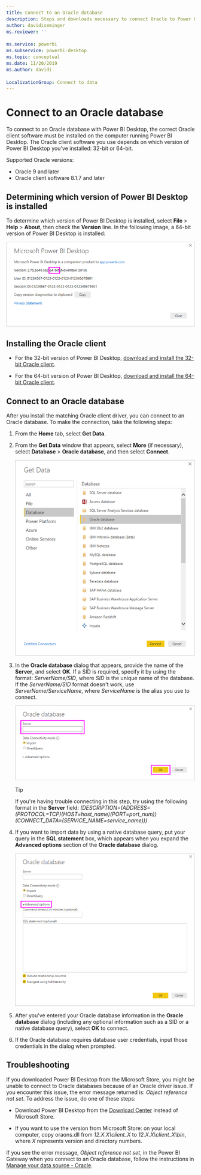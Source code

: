 ```yaml
---
title: Connect to an Oracle database
description: Steps and downloads necessary to connect Oracle to Power BI Desktop
author: davidiseminger
ms.reviewer: ''

ms.service: powerbi
ms.subservice: powerbi-desktop
ms.topic: conceptual
ms.date: 11/20/2019
ms.author: davidi

LocalizationGroup: Connect to data
---
```

# Connect to an Oracle database
To connect to an Oracle database with Power BI Desktop, the correct Oracle client software must be installed on the computer running Power BI Desktop. The Oracle client software you use depends on which version of Power BI Desktop you've installed: 32-bit or 64-bit.

Supported Oracle versions: 
- Oracle 9 and later
- Oracle client software 8.1.7 and later

## Determining which version of Power BI Desktop is installed
To determine which version of Power BI Desktop is installed, select **File** > **Help** > **About**, then check the **Version** line. In the following image, a 64-bit version of Power BI Desktop is installed:

![Power BI Desktop version](media/desktop-connect-oracle-database/connect-oracle-database_1.png)

## Installing the Oracle client
- For the 32-bit version of Power BI Desktop, [download and install the 32-bit Oracle client](https://www.oracle.com/technetwork/topics/dotnet/utilsoft-086879.html).

- For the 64-bit version of Power BI Desktop, [download and install the 64-bit Oracle client](https://www.oracle.com/technetwork/database/windows/downloads/index-090165.html).

## Connect to an Oracle database
After you install the matching Oracle client driver, you can connect to an Oracle database. To make the connection, take the following steps:

1. From the **Home** tab, select **Get Data**. 

2. From the **Get Data** window that appears, select **More** (if necessary), select **Database** > **Oracle database**, and then select **Connect**.
   
   ![Oracle database connect](media/desktop-connect-oracle-database/connect-oracle-database_2.png)
2. In the **Oracle database** dialog that appears, provide the name of the **Server**, and select **OK**. If a SID is required, specify it by using the format: *ServerName/SID*, where *SID* is the unique name of the database. If the *ServerName/SID* format doesn't work, use *ServerName/ServiceName*, where *ServiceName* is the alias you use to connect.


   ![Enter Oracle server name](media/desktop-connect-oracle-database/connect-oracle-database_3.png)

   > [!TIP]
   > If you're having trouble connecting in this step, try using the following format in the **Server** field: *(DESCRIPTION=(ADDRESS=(PROTOCOL=TCP)(HOST=host_name)(PORT=port_num))(CONNECT_DATA=(SERVICE_NAME=service_name)))*
   
3. If you want to import data by using a native database query, put your query in the **SQL statement** box, which appears when you expand the **Advanced options** section of the **Oracle database** dialog.
   
   ![Expand Advanced options](media/desktop-connect-oracle-database/connect-oracle-database_4.png)
4. After you've entered your Oracle database information in the **Oracle database** dialog (including any optional information such as a SID or a native database query), select **OK** to connect.
5. If the Oracle database requires database user credentials, input those credentials in the dialog when prompted.


## Troubleshooting

If you downloaded Power BI Desktop from the Microsoft Store, you might be unable to connect to Oracle databases because of an Oracle driver issue. If you encounter this issue, the error message returned is: *Object reference not set*. To address the issue, do one of these steps:

* Download Power BI Desktop from the [Download Center](https://www.microsoft.com/en-us/download/details.aspx?id=58494) instead of Microsoft Store.

* If you want to use the version from Microsoft Store: on your local computer, copy oraons.dll from _12.X.X\client_X_ to _12.X.X\client_X\bin_, where _X_ represents version and directory numbers.

If you see the error message, *Object reference not set*, in the Power BI Gateway when you connect to an Oracle database, follow the instructions in [Manage your data source - Oracle](service-gateway-onprem-manage-oracle.md).
